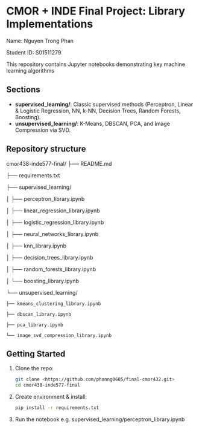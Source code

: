 # CMOR + INDE Final Project: Library Implementations
Name: Nguyen Trong Phan

Student ID: S01511279

This repository contains Jupyter notebooks demonstrating key machine learning algorithms

## Sections

- **supervised_learning/**: Classic supervised methods (Perceptron, Linear & Logistic Regression, NN, k-NN, Decision Trees, Random Forests, Boosting).
- **unsupervised_learning/**: K-Means, DBSCAN, PCA, and Image Compression via SVD.

## Repository structure
cmor438-inde577-final/
├── README.md

├── requirements.txt

├── supervised_learning/

│   ├── perceptron_library.ipynb

│   ├── linear_regression_library.ipynb

│   ├── logistic_regression_library.ipynb

│   ├── neural_networks_library.ipynb

│   ├── knn_library.ipynb

│   ├── decision_trees_library.ipynb

│   ├── random_forests_library.ipynb

│   └── boosting_library.ipynb

└── unsupervised_learning/

    ├── kmeans_clustering_library.ipynb
    
    ├── dbscan_library.ipynb
    
    ├── pca_library.ipynb
    
    └── image_svd_compression_library.ipynb

## Getting Started

1. Clone the repo:
   ```bash
   git clone <https://github.com/phanng0605/final-cmor432.git>
   cd cmor438-inde577-final
2. Create environment & install:
    ```bash
    pip install -r requirements.txt
3. Run the notebook
    e.g. supervised_learning/perceptron_library.ipynb
